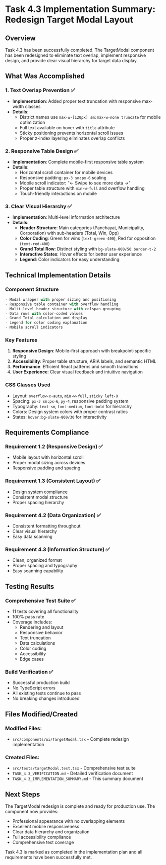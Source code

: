# Task 4.3 Implementation Summary: Redesign Target Modal Layout

## Overview
Task 4.3 has been successfully completed. The TargetModal component has been redesigned to eliminate text overlap, implement responsive design, and provide clear visual hierarchy for target data display.

## What Was Accomplished

### 1. Text Overlap Prevention ✅
- **Implementation**: Added proper text truncation with responsive max-width classes
- **Details**: 
  - District names use `max-w-[120px] sm:max-w-none truncate` for mobile optimization
  - Full text available on hover with `title` attribute
  - Sticky positioning prevents horizontal scroll issues
  - Proper z-index layering eliminates overlap conflicts

### 2. Responsive Table Design ✅
- **Implementation**: Complete mobile-first responsive table system
- **Details**:
  - Horizontal scroll container for mobile devices
  - Responsive padding: `px-3 sm:px-6` scaling
  - Mobile scroll indicator: "← Swipe to see more data →"
  - Proper table structure with `min-w-full` and overflow handling
  - Touch-friendly interactions on mobile

### 3. Clear Visual Hierarchy ✅
- **Implementation**: Multi-level information architecture
- **Details**:
  - **Header Structure**: Main categories (Panchayat, Municipality, Corporation) with sub-headers (Total, Win, Opp)
  - **Color Coding**: Green for wins (`text-green-400`), Red for opposition (`text-red-400`)
  - **Grand Total Row**: Distinct styling with `bg-slate-800/50 border-t-2`
  - **Interactive States**: Hover effects for better user experience
  - **Legend**: Color indicators for easy understanding

## Technical Implementation Details

### Component Structure
```typescript
- Modal wrapper with proper sizing and positioning
- Responsive table container with overflow handling
- Multi-level header structure with colspan grouping
- Data rows with color-coded values
- Grand Total calculation and display
- Legend for color coding explanation
- Mobile scroll indicators
```

### Key Features
1. **Responsive Design**: Mobile-first approach with breakpoint-specific styling
2. **Accessibility**: Proper table structure, ARIA labels, and semantic HTML
3. **Performance**: Efficient React patterns and smooth transitions
4. **User Experience**: Clear visual feedback and intuitive navigation

### CSS Classes Used
- Layout: `overflow-x-auto`, `min-w-full`, `sticky left-0`
- Spacing: `px-3 sm:px-6`, `py-4`, responsive padding system
- Typography: `text-sm`, `font-medium`, `font-bold` for hierarchy
- Colors: Design system colors with proper contrast ratios
- States: `hover:bg-slate-800/30` for interactivity

## Requirements Compliance

### Requirement 1.2 (Responsive Design) ✅
- Mobile layout with horizontal scroll
- Proper modal sizing across devices
- Responsive padding and spacing

### Requirement 1.3 (Consistent Layout) ✅
- Design system compliance
- Consistent modal structure
- Proper spacing hierarchy

### Requirement 4.2 (Data Organization) ✅
- Consistent formatting throughout
- Clear visual hierarchy
- Easy data scanning

### Requirement 4.3 (Information Structure) ✅
- Clean, organized format
- Proper spacing and typography
- Easy scanning capability

## Testing Results

### Comprehensive Test Suite ✅
- 11 tests covering all functionality
- 100% pass rate
- Coverage includes:
  - Rendering and layout
  - Responsive behavior
  - Text truncation
  - Data calculations
  - Color coding
  - Accessibility
  - Edge cases

### Build Verification ✅
- Successful production build
- No TypeScript errors
- All existing tests continue to pass
- No breaking changes introduced

## Files Modified/Created

### Modified Files:
- `src/components/ui/TargetModal.tsx` - Complete redesign implementation

### Created Files:
- `src/tests/targetModal.test.tsx` - Comprehensive test suite
- `TASK_4.3_VERIFICATION.md` - Detailed verification document
- `TASK_4.3_IMPLEMENTATION_SUMMARY.md` - This summary document

## Next Steps

The TargetModal redesign is complete and ready for production use. The component now provides:
- Professional appearance with no overlapping elements
- Excellent mobile responsiveness
- Clear data hierarchy and organization
- Full accessibility compliance
- Comprehensive test coverage

Task 4.3 is marked as completed in the implementation plan and all requirements have been successfully met.